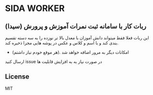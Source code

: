 # SIDA WORKER
## ربات کار با سامانه ثبت نمرات آموزش و پرورش (سیدا)


این ربات فعلا فقط میتواند دانش آموزان با معدل بالا تر نوزده را به سه دسته تقسیم بندی کند و با اسم و کلاس و عکس در پوشه هایی مجزا ذخیره کند.
- امکانات دیگر به مرور اضافه خواهد شد .(هر موقع خودم نیاز داشتم)



ارسال کنید issue  در صورت نیاز به به افزایش قابلیت ها

## License
MIT

